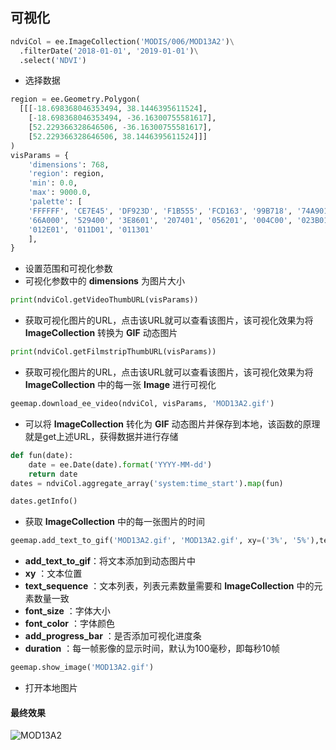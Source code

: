 ## 可视化

```python
ndviCol = ee.ImageCollection('MODIS/006/MOD13A2')\
  .filterDate('2018-01-01', '2019-01-01')\
  .select('NDVI')
```

- 选择数据

```python
region = ee.Geometry.Polygon(
  [[[-18.698368046353494, 38.1446395611524],
    [-18.698368046353494, -36.16300755581617],
    [52.229366328646506, -36.16300755581617],
    [52.229366328646506, 38.1446395611524]]]
)
visParams = {
    'dimensions': 768,
    'region': region,
    'min': 0.0,
    'max': 9000.0,
    'palette': [
    'FFFFFF', 'CE7E45', 'DF923D', 'F1B555', 'FCD163', '99B718', '74A901',
    '66A000', '529400', '3E8601', '207401', '056201', '004C00', '023B01',
    '012E01', '011D01', '011301'
    ],
}
```

- 设置范围和可视化参数
- 可视化参数中的 **dimensions** 为图片大小

```python
print(ndviCol.getVideoThumbURL(visParams))
```

- 获取可视化图片的URL，点击该URL就可以查看该图片，该可视化效果为将 **ImageCollection** 转换为 **GIF** 动态图片

```python
print(ndviCol.getFilmstripThumbURL(visParams))
```

- 获取可视化图片的URL，点击该URL就可以查看该图片，该可视化效果为将**ImageCollection** 中的每一张 **Image** 进行可视化

```python
geemap.download_ee_video(ndviCol, visParams, 'MOD13A2.gif')
```

- 可以将 **ImageCollection** 转化为  **GIF** 动态图片并保存到本地，该函数的原理就是get上述URL，获得数据并进行存储

```python
def fun(date):
    date = ee.Date(date).format('YYYY-MM-dd')
    return date
dates = ndviCol.aggregate_array('system:time_start').map(fun)

dates.getInfo()
```

- 获取 **ImageCollection** 中的每一张图片的时间

```python
geemap.add_text_to_gif('MOD13A2.gif', 'MOD13A2.gif', xy=('3%', '5%'),text_sequence=dates.getInfo(),font_size=30, font_color='#ffffff', add_progress_bar=True, duration=100)
```

- **add_text_to_gif**：将文本添加到动态图片中
- **xy** ：文本位置
- **text_sequence** ：文本列表，列表元素数量需要和 **ImageCollection** 中的元素数量一致
- **font_size** ：字体大小
- **font_color** ：字体颜色
- **add_progress_bar** ：是否添加可视化进度条
- **duration** ：每一帧影像的显示时间，默认为100毫秒，即每秒10帧

```python
geemap.show_image('MOD13A2.gif')
```

- 打开本地图片

#### 最终效果

![MOD13A2](https://img2023.cnblogs.com/blog/2213660/202307/2213660-20230718084904774-1359335835.gif)





